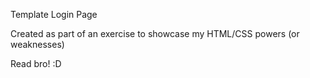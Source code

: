 Template Login Page

Created as part of an exercise to showcase my HTML/CSS powers (or weaknesses) 

Read bro! :D
